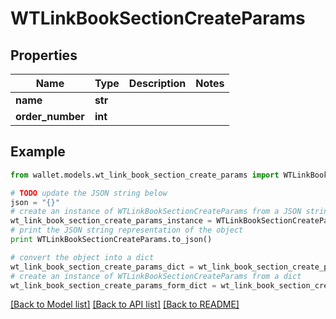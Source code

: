 # WTLinkBookSectionCreateParams


## Properties

Name | Type | Description | Notes
------------ | ------------- | ------------- | -------------
**name** | **str** |  | 
**order_number** | **int** |  | 

## Example

```python
from wallet.models.wt_link_book_section_create_params import WTLinkBookSectionCreateParams

# TODO update the JSON string below
json = "{}"
# create an instance of WTLinkBookSectionCreateParams from a JSON string
wt_link_book_section_create_params_instance = WTLinkBookSectionCreateParams.from_json(json)
# print the JSON string representation of the object
print WTLinkBookSectionCreateParams.to_json()

# convert the object into a dict
wt_link_book_section_create_params_dict = wt_link_book_section_create_params_instance.to_dict()
# create an instance of WTLinkBookSectionCreateParams from a dict
wt_link_book_section_create_params_form_dict = wt_link_book_section_create_params.from_dict(wt_link_book_section_create_params_dict)
```
[[Back to Model list]](../README.md#documentation-for-models) [[Back to API list]](../README.md#documentation-for-api-endpoints) [[Back to README]](../README.md)


